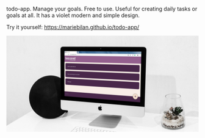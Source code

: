 todo-app. Manage your goals. Free to use. Useful for creating daily tasks or goals at all. It has a violet modern and simple design. 

Try it yourself:      https://mariebilan.github.io/todo-app/


![](busyconet.png)

